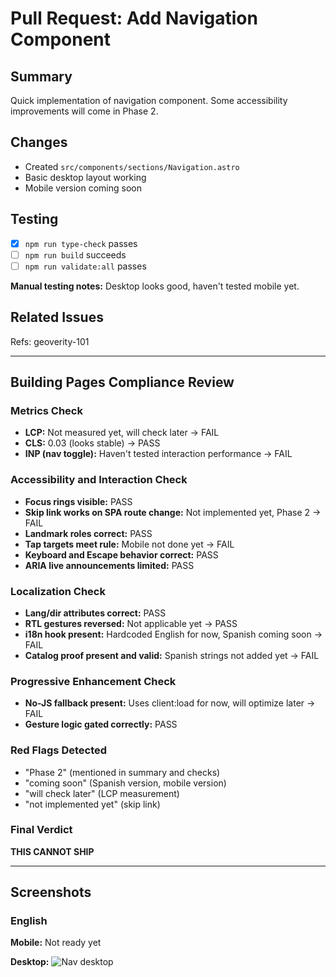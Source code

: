 # Pull Request: Add Navigation Component

## Summary

Quick implementation of navigation component. Some accessibility improvements will come in Phase 2.

## Changes

- Created `src/components/sections/Navigation.astro`
- Basic desktop layout working
- Mobile version coming soon

## Testing

- [x] `npm run type-check` passes
- [ ] `npm run build` succeeds
- [ ] `npm run validate:all` passes

**Manual testing notes:**
Desktop looks good, haven't tested mobile yet.

## Related Issues

Refs: geoverity-101

---

## Building Pages Compliance Review

### Metrics Check
- **LCP:** Not measured yet, will check later → FAIL
- **CLS:** 0.03 (looks stable) → PASS
- **INP (nav toggle):** Haven't tested interaction performance → FAIL

### Accessibility and Interaction Check
- **Focus rings visible:** PASS
- **Skip link works on SPA route change:** Not implemented yet, Phase 2 → FAIL
- **Landmark roles correct:** PASS
- **Tap targets meet rule:** Mobile not done yet → FAIL
- **Keyboard and Escape behavior correct:** PASS
- **ARIA live announcements limited:** PASS

### Localization Check
- **Lang/dir attributes correct:** PASS
- **RTL gestures reversed:** Not applicable yet → PASS
- **i18n hook present:** Hardcoded English for now, Spanish coming soon → FAIL
- **Catalog proof present and valid:** Spanish strings not added yet → FAIL

### Progressive Enhancement Check
- **No-JS fallback present:** Uses client:load for now, will optimize later → FAIL
- **Gesture logic gated correctly:** PASS

### Red Flags Detected
- "Phase 2" (mentioned in summary and checks)
- "coming soon" (Spanish version, mobile version)
- "will check later" (LCP measurement)
- "not implemented yet" (skip link)

### Final Verdict
**THIS CANNOT SHIP**

---

## Screenshots

### English
**Mobile:**
Not ready yet

**Desktop:**
![Nav desktop](./screenshots/nav-desktop.png)
